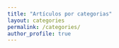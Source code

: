 ```yaml
---
title: "Artículos por categorias"
layout: categories
permalink: /categories/
author_profile: true
---
```


<!-- https://github.com/mmistakes/minimal-mistakes/blob/master/docs/_pages/category-archive.md -->
